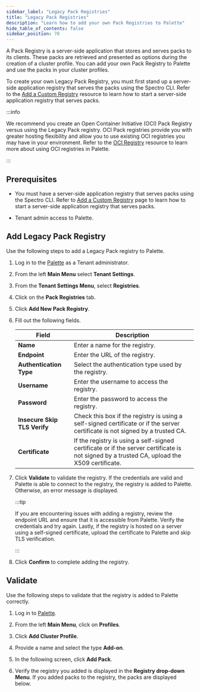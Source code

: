 ```yaml
---
sidebar_label: "Legacy Pack Registries"
title: "Legacy Pack Registries"
description: "Learn how to add your own Pack Registries to Palette"
hide_table_of_contents: false
sidebar_position: 70
---
```


A Pack Registry is a server-side application that stores and serves packs to its clients. These packs are retrieved and presented as options during the creation of a cluster profile. You can add your own Pack Registry to Palette and use the packs in your cluster profiles.

To create your own Legacy Pack Registry, you must first stand up a server-side application registry that serves the packs using the Spectro CLI. Refer to the [Add a Custom Registry](../adding-a-custom-registry.md) resource to learn how to start a server-side application registry that serves packs.

:::info

We recommend you create an Open Container Initiative (OCI) Pack Registry versus using the Legacy Pack registry. OCI Pack registries provide you with greater hosting flexibility and allow you to use existing OCI registries you may have in your environment. Refer to the [OCI Registry](./oci-registry/oci-registry.md) resource to learn more about using OCI registries in Palette.

:::

## Prerequisites

- You must have a server-side application registry that serves packs using the Spectro CLI. Refer to [Add a Custom Registry](../adding-a-custom-registry.md) page to learn how to start a server-side application registry that serves packs.

- Tenant admin access to Palette.

## Add Legacy Pack Registry

Use the following steps to add a Legacy Pack registry to Palette.

1. Log in to the [Palette](https://console.spectrocloud.com) as a Tenant administrator.

2. From the left **Main Menu** select **Tenant Settings**.

3. From the **Tenant Settings Menu**, select **Registries**.

4. Click on the **Pack Registries** tab.

5. Click **Add New Pack Registry**.

6. Fill out the following fields.

   | **Field**                    | **Description**                                                                                                                             |
   | ---------------------------- | ------------------------------------------------------------------------------------------------------------------------------------------- |
   | **Name**                     | Enter a name for the registry.                                                                                                              |
   | **Endpoint**                 | Enter the URL of the registry.                                                                                                              |
   | **Authentication Type**      | Select the authentication type used by the registry.                                                                                        |
   | **Username**                 | Enter the username to access the registry.                                                                                                  |
   | **Password**                 | Enter the password to access the registry.                                                                                                  |
   | **Insecure Skip TLS Verify** | Check this box if the registry is using a self-signed certificate or if the server certificate is not signed by a trusted CA.               |
   | **Certificate**              | If the registry is using a self-signed certificate or if the server certificate is not signed by a trusted CA, upload the X509 certificate. |

7. Click **Validate** to validate the registry. If the credentials are valid and Palette is able to connect to the registry, the registry is added to Palette. Otherwise, an error message is displayed.

   :::tip

   If you are encountering issues with adding a registry, review the endpoint URL and ensure that it is accessible from Palette. Verify the credentials and try again. Lastly, if the registry is hosted on a server using a self-signed certificate, upload the certificate to Palette and skip TLS verification.

   :::

8. Click **Confirm** to complete adding the registry.

## Validate

Use the following steps to validate that the registry is added to Palette correctly.

1. Log in to [Palette](https://console.spectrocloud.com).

2. From the left **Main Menu**, click on **Profiles**.

3. Click **Add Cluster Profile**.

4. Provide a name and select the type **Add-on**.

5. In the following screen, click **Add Pack**.

6. Verify the registry you added is displayed in the **Registry drop-down Menu**. If you added packs to the registry, the packs are displayed below.
